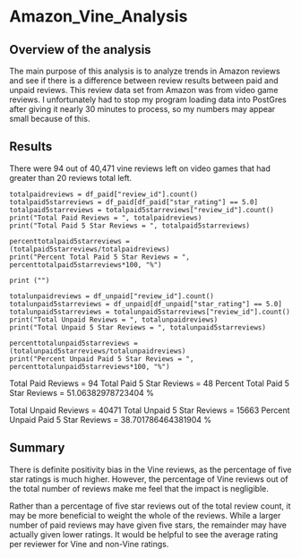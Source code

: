# Amazon_Vine_Analysis

## Overview of the analysis
The main purpose of this analysis is to analyze trends in Amazon reviews and see if there is a difference between review results between paid and unpaid reviews. This review data set from Amazon was from video game reviews. I unfortunately had to stop my program loading data into PostGres after giving it nearly 30 minutes to process, so my numbers may appear small because of this.

## Results

There were 94 out of 40,471 vine reviews left on video games that had greater than 20 reviews total left. 

```
totalpaidreviews = df_paid["review_id"].count()
totalpaid5starreviews = df_paid[df_paid["star_rating"] == 5.0]
totalpaid5starreviews = totalpaid5starreviews["review_id"].count()
print("Total Paid Reviews = ", totalpaidreviews)
print("Total Paid 5 Star Reviews = ", totalpaid5starreviews)

percenttotalpaid5starreviews = (totalpaid5starreviews/totalpaidreviews)
print("Percent Total Paid 5 Star Reviews = ", percenttotalpaid5starreviews*100, "%")

print ("")

totalunpaidreviews = df_unpaid["review_id"].count()
totalunpaid5starreviews = df_unpaid[df_unpaid["star_rating"] == 5.0]
totalunpaid5starreviews = totalunpaid5starreviews["review_id"].count()
print("Total Unpaid Reviews = ", totalunpaidreviews)
print("Total Unpaid 5 Star Reviews = ", totalunpaid5starreviews)

percenttotalunpaid5starreviews = (totalunpaid5starreviews/totalunpaidreviews)
print("Percent Unpaid Paid 5 Star Reviews = ", percenttotalunpaid5starreviews*100, "%")

```
Total Paid Reviews =  94
Total Paid 5 Star Reviews =  48
Percent Total Paid 5 Star Reviews =  51.06382978723404 %

Total Unpaid Reviews =  40471
Total Unpaid 5 Star Reviews =  15663
Percent Unpaid Paid 5 Star Reviews =  38.701786464381904 %


## Summary

There is definite positivity bias in the Vine reviews, as the percentage of five star ratings is much higher. However, the percentage of Vine reviews out of the total number of reviews make me feel that the impact is negligible. 

Rather than a percentage of five star reviews out of the total review count, it may be more beneficial to weight the whole of the reviews. While a larger number of paid reviews may have given five stars, the remainder may have actually given lower ratings. It would be helpful to see the average rating per reviewer for Vine and non-Vine ratings. 
